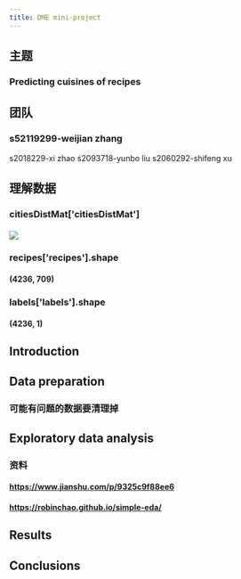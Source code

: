 ```yaml
---
title: DME mini-project
---
```


## 主题
### Predicting cuisines of recipes
## 团队
### s52119299-weijian zhang
 s2018229-xi zhao
 s2093718-yunbo liu
 s2060292-shifeng xu
## 理解数据
### citiesDistMat['citiesDistMat']
#### ![](https://gitee.com/zhang-weijian-97/pic-go-bed/raw/master/assets/20210316220014.png)
### recipes['recipes'].shape
#### (4236, 709)
####
### labels['labels'].shape
#### (4236, 1)
## Introduction
## Data preparation
### 可能有问题的数据要清理掉
## Exploratory data analysis
### 资料
#### https://www.jianshu.com/p/9325c9f88ee6
#### https://robinchao.github.io/simple-eda/
## Results
###
## Conclusions
###
